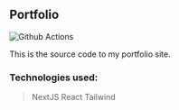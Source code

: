 ## Portfolio

![Github Actions](https://github.com/eldoradomukaj/portfolio/actions/workflows/eslint.yml/badge.svg)

This is the source code to my portfolio site.

### Technologies used:

> NextJS
> React
> Tailwind
